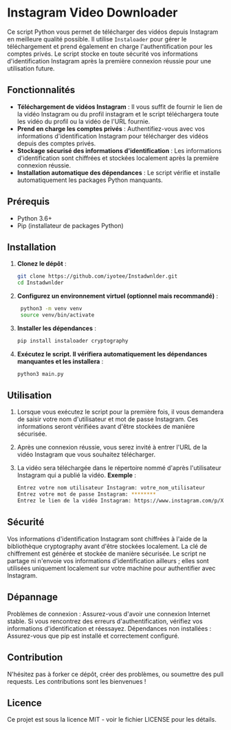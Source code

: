 # Instagram Video Downloader

Ce script Python vous permet de télécharger des vidéos depuis Instagram en meilleure qualité possible. Il utilise `Instaloader` pour gérer le téléchargement et prend également en charge l'authentification pour les comptes privés. Le script stocke en toute sécurité vos informations d'identification Instagram après la première connexion réussie pour une utilisation future.

## Fonctionnalités

- **Téléchargement de vidéos Instagram** : Il vous suffit de fournir le lien de la vidéo Instagram ou du profil instagram et le script téléchargera toute les vidéo du profil ou la vidéo de l'URL fournie.
- **Prend en charge les comptes privés** : Authentifiez-vous avec vos informations d'identification Instagram pour télécharger des vidéos depuis des comptes privés.
- **Stockage sécurisé des informations d'identification** : Les informations d'identification sont chiffrées et stockées localement après la première connexion réussie.
- **Installation automatique des dépendances** : Le script vérifie et installe automatiquement les packages Python manquants.

## Prérequis

- Python 3.6+
- Pip (installateur de packages Python)

## Installation

1. **Clonez le dépôt** :

   ```bash
   git clone https://github.com/iyotee/Instadwnlder.git
   cd Instadwnlder   
2. **Configurez un environnement virtuel (optionnel mais recommandé)** : 

   ```bash
    python3 -m venv venv
    source venv/bin/activate
3. **Installer les dépendances** :
   ```bash
   pip install instaloader cryptography

4. **Exécutez le script. Il vérifiera automatiquement les dépendances manquantes et les installera** : 

   ```bash
   python3 main.py
##  Utilisation
1. Lorsque vous exécutez le script pour la première fois, il vous demandera de saisir votre nom d'utilisateur et mot de passe Instagram. Ces informations seront vérifiées avant d'être stockées de manière sécurisée.

2. Après une connexion réussie, vous serez invité à entrer l'URL de la vidéo Instagram que vous souhaitez télécharger.

3. La vidéo sera téléchargée dans le répertoire nommé d'après l'utilisateur Instagram qui a publié la vidéo.
 **Exemple** :
   ```bash
   Entrez votre nom utilisateur Instagram: votre_nom_utilisateur
   Entrez votre mot de passe Instagram: ********
   Entrez le lien de la vidéo Instagram: https://www.instagram.com/p/XXXXXXXXXX/

## Sécurité
Vos informations d'identification Instagram sont chiffrées à l'aide de la bibliothèque cryptography avant d'être stockées localement. La clé de chiffrement est générée et stockée de manière sécurisée.
Le script ne partage ni n'envoie vos informations d'identification ailleurs ; elles sont utilisées uniquement localement sur votre machine pour authentifier avec Instagram.

## Dépannage
Problèmes de connexion : Assurez-vous d'avoir une connexion Internet stable. Si vous rencontrez des erreurs d'authentification, vérifiez vos informations d'identification et réessayez.
Dépendances non installées : Assurez-vous que pip est installé et correctement configuré.

## Contribution
N'hésitez pas à forker ce dépôt, créer des problèmes, ou soumettre des pull requests. Les contributions sont les bienvenues !

## Licence
Ce projet est sous la licence MIT - voir le fichier LICENSE pour les détails.



